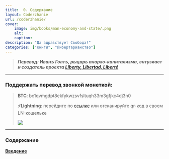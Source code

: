```yaml
---
title:  0. Содержание
layout: Coderzhanie
url: /coderzhanie/
cover:
    image: img/books/man-economy-and-state/.png
    alt: 
    caption: 
description: "Да здравствует Свобода!"
categories: ["Книги", "Либертарианство"]
---
```


> ***Перевод: Иванъ Голтъ, рыцарь анархо-капитализма, энтузиаст и создатель проекта [Liberty, Libertad, Liberté](https://t.me/rand_philosophy)***

-----

### <h3>Поддержать перевод звонкой монеткой:</h3>
>
> **BTC**: bc1qvmgdpt8ekfykwzsvfsltuqh33m3gfjkc4dj3n0
>
> **⚡️Lightning**: перейдите по [ссылке](https://legend.lnbits.com/lnurlp/link/B58hwC)
или отсканируйте qr-код в своем LN-кошельке
>
>![](/img/books/man-economy-and-state/rothbard-ln1.png "")

-----

### <h3>Содержание</h3>

**[Введение](/1-vvedenie/)**
